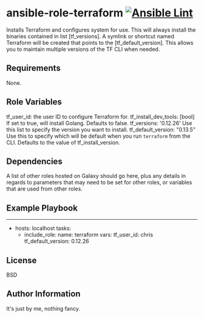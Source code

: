 ansible-role-terraform [![Ansible Lint](https://github.com/CultClassik/ansible-role-terraform/actions/workflows/Ansible%20Lint.yml/badge.svg)](https://github.com/CultClassik/ansible-role-terraform/actions/workflows/Ansible%20Lint.yml)
=========

Installs Terraform and configures system for use.
This will always install the binaries contained in list [tf_versions].
A symlink or shortcut named Terraform will be created that points to the [tf_default_version].
This allows you to maintain multiple versions of the TF CLI when needed.

Requirements
------------

None.

Role Variables
--------------

tf_user_id: the user ID to configure Terraform for.
tf_install_dev_tools: [bool] If set to true, will install Golang. Defaults to false.
tf_versions: '0.12.26' Use this list to specify the version you want to install.
tf_default_version: "0.13.5" Use this to specify which will be default when you run `terraform` from the CLI. Defaults to the value of tf_install_version.

Dependencies
------------

A list of other roles hosted on Galaxy should go here, plus any details in regards to parameters that may need to be set for other roles, or variables that are used from other roles.

Example Playbook
----------------

---
- hosts: localhost
  tasks:
    - include_role:
        name: terraform
      vars:
        tf_user_id: chris
        tf_default_version: 0.12.26

License
-------

BSD

Author Information
------------------

It's just by me, nothing fancy.
